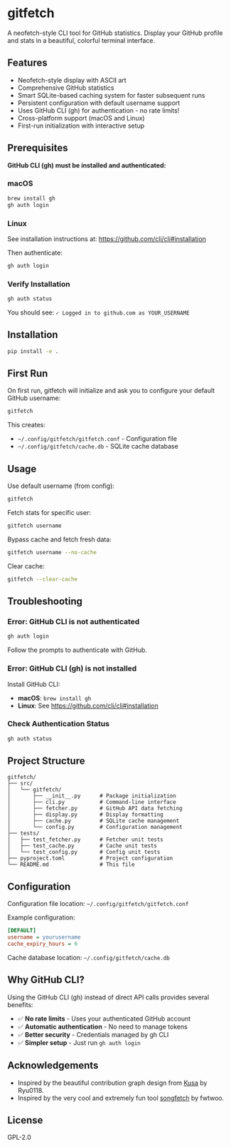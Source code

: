 # gitfetch

A neofetch-style CLI tool for GitHub statistics. Display your GitHub profile and stats in a beautiful, colorful terminal interface.

## Features

- Neofetch-style display with ASCII art
- Comprehensive GitHub statistics
- Smart SQLite-based caching system for faster subsequent runs
- Persistent configuration with default username support
- Uses GitHub CLI (gh) for authentication - no rate limits!
- Cross-platform support (macOS and Linux)
- First-run initialization with interactive setup

## Prerequisites

**GitHub CLI (gh) must be installed and authenticated:**

### macOS

```bash
brew install gh
gh auth login
```

### Linux

See installation instructions at: https://github.com/cli/cli#installation

Then authenticate:

```bash
gh auth login
```

### Verify Installation

```bash
gh auth status
```

You should see: `✓ Logged in to github.com as YOUR_USERNAME`

## Installation

```bash
pip install -e .
```

## First Run

On first run, gitfetch will initialize and ask you to configure your default GitHub username:

```bash
gitfetch
```

This creates:

- `~/.config/gitfetch/gitfetch.conf` - Configuration file
- `~/.config/gitfetch/cache.db` - SQLite cache database

## Usage

Use default username (from config):

```bash
gitfetch
```

Fetch stats for specific user:

```bash
gitfetch username
```

Bypass cache and fetch fresh data:

```bash
gitfetch username --no-cache
```

Clear cache:

```bash
gitfetch --clear-cache
```

## Troubleshooting

### Error: GitHub CLI is not authenticated

```bash
gh auth login
```

Follow the prompts to authenticate with GitHub.

### Error: GitHub CLI (gh) is not installed

Install GitHub CLI:

- **macOS**: `brew install gh`
- **Linux**: See https://github.com/cli/cli#installation

### Check Authentication Status

```bash
gh auth status
```

## Project Structure

```
gitfetch/
├── src/
│   └── gitfetch/
│       ├── __init__.py      # Package initialization
│       ├── cli.py           # Command-line interface
│       ├── fetcher.py       # GitHub API data fetching
│       ├── display.py       # Display formatting
│       ├── cache.py         # SQLite cache management
│       └── config.py        # Configuration management
├── tests/
│   ├── test_fetcher.py      # Fetcher unit tests
│   ├── test_cache.py        # Cache unit tests
│   └── test_config.py       # Config unit tests
├── pyproject.toml           # Project configuration
└── README.md                # This file
```

## Configuration

Configuration file location: `~/.config/gitfetch/gitfetch.conf`

Example configuration:

```ini
[DEFAULT]
username = yourusername
cache_expiry_hours = 6
```

Cache database location: `~/.config/gitfetch/cache.db`

## Why GitHub CLI?

Using the GitHub CLI (gh) instead of direct API calls provides several benefits:

- ✅ **No rate limits** - Uses your authenticated GitHub account
- ✅ **Automatic authentication** - No need to manage tokens
- ✅ **Better security** - Credentials managed by gh CLI
- ✅ **Simpler setup** - Just run `gh auth login`

## Acknowledgements

- Inspired by the beautiful contribution graph design from [Kusa](https://github.com/Ryu0118/Kusa) by Ryu0118.
- Inspired by the very cool and extremely fun tool [songfetch](https://github.com/fwtwoo/songfetch) by fwtwoo.

## License

GPL-2.0
